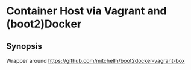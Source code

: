 # Container Host via Vagrant and (boot2)Docker

## Synopsis

Wrapper around https://github.com/mitchellh/boot2docker-vagrant-box
